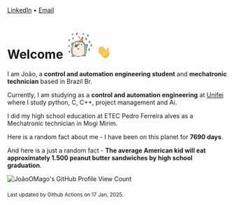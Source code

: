[LinkedIn](https://www.linkedin.com/in/joão-pedro-gozzoli-b95641301/) &bull;
[Email](joaopedrogozzoli@gmail.com)

# Welcome <img src="happy.gif" height="64px" /> <img src="wave.gif" height="32px" />

I am João, a  **control and automation engineering student** and **mechatronic technician** based in Brazil Br.

Currently, I am studying as a **control and automation engineering** at [Unifei](https://unifei.edu.br) where I study python, C, C++, project management and Ai.

I did my high school education at ETEC Pedro Ferreira alves as a Mechatronic technician in Mogi Mirim.

Here is a random fact about me - I have been on this planet for **7690 days**.

And here is a just a random fact -  **The average American kid will eat approximately 1.500 peanut butter sandwiches by high school graduation**.

![JoãoOMago's GitHub Profile View Count](https://komarev.com/ghpvc/?username=JoaoOMago)

<sub>Last updated by Github Actions on 17 Jan, 2025.</sub>
